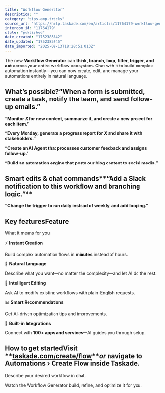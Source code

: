 ```yaml
---
title: "Workflow Generator"
description: ""
category: "tips-amp-tricks"
source_url: "https://help.taskade.com/en/articles/11764179-workflow-generator"
intercom_id: "11764179"
state: "published"
date_created: "1752385842"
date_updated: "1752385945"
date_imported: "2025-09-13T18:28:51.013Z"
---
```


The new **Workflow Generator** can **think, branch, loop, filter, trigger, and act** across your entire workflow ecosystem. Chat with it to build complex automation instantly—you can now create, edit, and manage your automations entirely in natural language.

## What’s possible?**“When a form is submitted, create a task, notify the team, and send follow-up emails.”**

**“Monitor *X* for new content, summarize it, and create a new project for each item.”**

**“Every Monday, generate a progress report for *X* and share it with stakeholders.”**

**“Create an AI Agent that processes customer feedback and assigns follow-up.”**

**“Build an automation engine that posts our blog content to social media.”**

## Smart edits &amp; chat commands**“Add a Slack notification to this workflow and branching logic.”**

**“Change the trigger to run daily instead of weekly, and add looping.”**

## Key featuresFeature

What it means for you

⚡ **Instant Creation**

Build complex automation flows in **minutes** instead of hours.

💬 **Natural Language**

Describe what you want—no matter the complexity—and let AI do the rest.

🔧 **Intelligent Editing**

Ask AI to modify existing workflows with plain-English requests.

📊 **Smart Recommendations**

Get AI-driven optimization tips and improvements.

🔗 **Built-in Integrations**

Connect with **100+ apps and services**—AI guides you through setup.

## How to get startedVisit **[taskade.com/create/flow](https://taskade.com/create/flow)*****or* navigate to Automations › Create Flow** inside Taskade.

Describe your desired workflow in chat.

Watch the Workflow Generator build, refine, and optimize it for you.